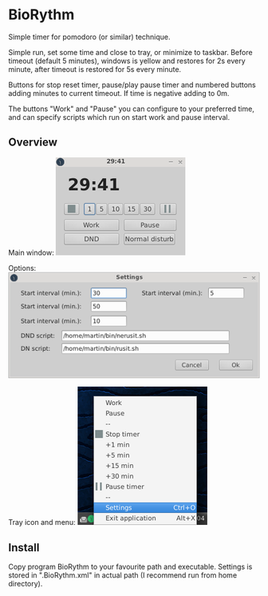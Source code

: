 # BioRythm

Simple timer for pomodoro (or similar) technique.

Simple run, set some time and close to tray, or minimize to taskbar. Before
timeout (default 5 minutes), windows is yellow and restores for 2s every minute, after
timeout is restored for 5s every minute.

Buttons for stop reset timer, pause/play pause timer and numbered buttons
adding minutes to current timeout. If time is negative adding to 0m.

The buttons "Work" and "Pause" you can configure to your preferred time, and
can specify scripts which run on start work and pause interval.

## Overview

Main window:
![Main window](screenshots/main.png)

Options:
![Options](screenshots/options.png)

Tray icon and menu:
![Tray icon and menu](screenshots/traymenu.png)

## Install

Copy program BioRythm to your favourite path and executable. Settings is stored in ".BioRythm.xml" in actual path (I recommend run from home directory).

